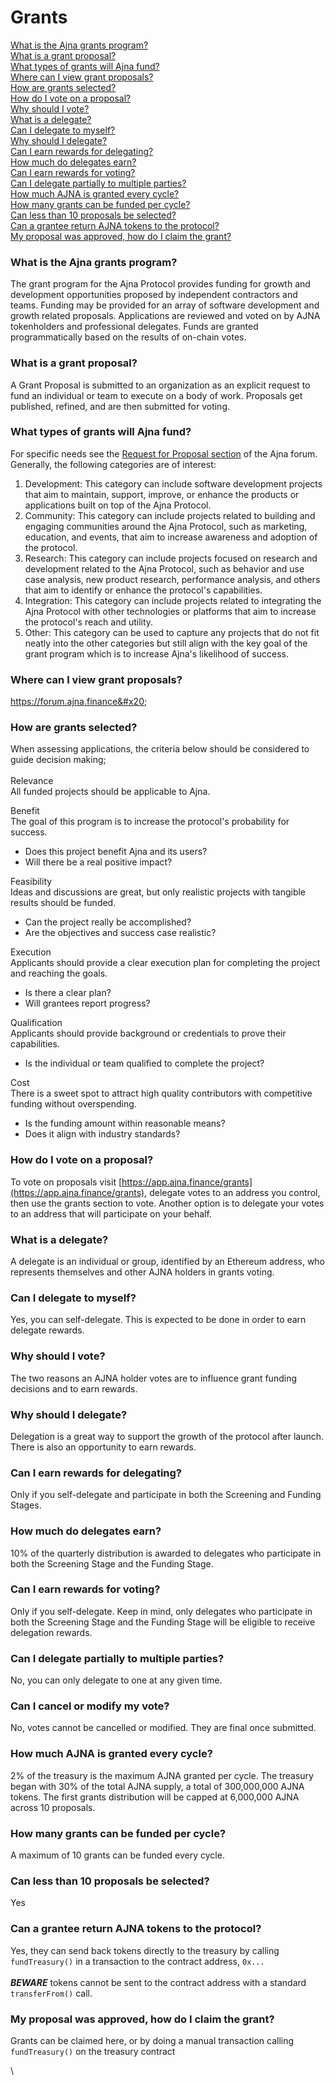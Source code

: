 # Grants

[What is the Ajna grants program?](grants.md#what-is-the-ajna-grants-program)\
[What is a grant proposal?](grants.md#what-is-a-grant-proposal)\
[What types of grants will Ajna fund?](grants.md#what-types-of-grants-will-ajna-fund)\
[Where can I view grant proposals?](grants.md#where-can-i-view-grant-proposals)\
[How are grants selected?](grants.md#how-are-grant-proposals-selected)\
[How do I vote on a proposal?](grants.md#how-do-i-vote-on-a-proposal)\
[Why should I vote?](grants.md#why-should-i-vote)\
[What is a delegate?](grants.md#what-is-a-delegate)\
[Can I delegate to myself?](grants.md#can-i-delegate-to-myself)\
[Why should I delegate?](grants.md#why-should-i-delegate)\
[Can I earn rewards for delegating?](grants.md#can-i-earn-rewards-for-delegating)\
[How much do delegates earn?](grants.md#how-much-do-delegates-earn)\
[Can I earn rewards for voting?](grants.md#can-i-earn-rewards-for-voting)\
[Can I delegate partially to multiple parties?](grants.md#can-i-delegate-partially-to-multiple-parties)\
[How much AJNA is granted every cycle?](grants.md#how-much-ajna-is-granted-every-cycle)\
[How many grants can be funded per cycle?](grants.md#how-many-grants-can-be-funded-per-cycle)\
[Can less than 10 proposals be selected?](grants.md#can-less-than-10-proposals-be-selected)\
[Can a grantee return AJNA tokens to the protocol?](grants.md#can-a-grantee-return-ajna-tokens-to-the-protocol)\
[My proposal was approved, how do I claim the grant?](grants.md#my-proposal-was-approved-how-do-i-claim-the-grant)

### What is the Ajna grants program?

The grant program for the Ajna Protocol provides funding for growth and development opportunities proposed by independent contractors and teams. Funding may be provided for an array of software development and growth related proposals. Applications are reviewed and voted on by AJNA tokenholders and professional delegates. Funds are granted programmatically based on the results of on-chain votes.

### What is a grant proposal?

A Grant Proposal is submitted to an organization as an explicit request to fund an individual or team to execute on a body of work. Proposals get published, refined, and are then submitted for voting.

### **What types of grants will Ajna fund?**

For specific needs see the [Request for Proposal section](https://forum.ajna.finance/c/rfp/5) of the Ajna forum.\
Generally, the following categories are of interest:

1. Development: This category can include software development projects that aim to maintain, support, improve, or enhance the products or applications built on top of the Ajna Protocol.
2. Community: This category can include projects related to building and engaging communities around the Ajna Protocol, such as marketing, education, and events, that aim to increase awareness and adoption of the protocol.
3. Research: This category can include projects focused on research and development related to the Ajna Protocol, such as behavior and use case analysis, new product research, performance analysis, and others that aim to identify or enhance the protocol's capabilities.
4. Integration: This category can include projects related to integrating the Ajna Protocol with other technologies or platforms that aim to increase the protocol's reach and utility.
5. Other: This category can be used to capture any projects that do not fit neatly into the other categories but still align with the key goal of the grant program which is to increase Ajna's likelihood of success.

### Where can I view grant proposals?

https://forum.ajna.finance&#x20;

### **How are grants selected?**

When assessing applications, the criteria below should be considered to guide decision making;\
\
Relevance \
All funded projects should be applicable to Ajna.

Benefit \
The goal of this program is to increase the protocol's probability for success.

* Does this project benefit Ajna and its users?
* Will there be a real positive impact?&#x20;

Feasibility \
Ideas and discussions are great, but only realistic projects with tangible results should be funded.

* Can the project really be accomplished? ‍
* Are the objectives and success case realistic?&#x20;

Execution \
Applicants should provide a clear execution plan for completing the project and reaching the goals.

* Is there a clear plan?
* Will grantees report progress?&#x20;

Qualification \
Applicants should provide background or credentials to prove their capabilities.

* Is the individual or team qualified to complete the project? &#x20;

Cost \
There is a sweet spot to attract high quality contributors with competitive funding without overspending.&#x20;

* Is the funding amount within reasonable means?
* Does it align with industry standards?

### How do I vote on a proposal?

To vote on proposals visit [https://app.ajna.finance/grants](https://app.ajna.finance/grants), delegate votes to an address you control, then use the grants section to vote. Another option is to delegate your votes to an address that will participate on your behalf.

### What is a delegate?

A delegate is an individual or group, identified by an Ethereum address, who represents themselves and other AJNA holders in grants voting.

### Can I delegate to myself?

Yes, you can self-delegate. This is expected to be done in order to earn delegate rewards.

### Why should I vote?

The two reasons an AJNA holder votes are to influence grant funding decisions and to earn rewards.

### Why should I delegate?

Delegation is a great way to support the growth of the protocol after launch. There is also an opportunity to earn rewards.

### Can I earn rewards for delegating?

Only if you self-delegate and participate in both the Screening and Funding Stages.&#x20;

### How much do delegates earn?

10% of the quarterly distribution is awarded to delegates who participate in both the Screening Stage and the Funding Stage.

### Can I earn rewards for voting?

Only if you self-delegate. Keep in mind, only delegates who participate in both the Screening Stage and the Funding Stage will be eligible to receive delegation rewards.

### Can I delegate partially to multiple parties?

No, you can only delegate to one at any given time.

### Can I cancel or modify my vote?

No, votes cannot be cancelled or modified. They are final once submitted.

### How much AJNA is granted every cycle?

2% of the treasury is the maximum AJNA granted per cycle. The treasury began with 30% of the total AJNA supply, a total of 300,000,000 AJNA tokens. The first grants distribution will be capped at 6,000,000 AJNA across 10 proposals.

### How many grants can be funded per cycle?

A maximum of 10 grants can be funded every cycle.

### Can less than 10 proposals be selected?

Yes

### Can a grantee return AJNA tokens to the protocol?

Yes, they can send back tokens directly to the treasury by calling `fundTreasury()` in a transaction to the contract address, `0x...`\
\
_**BEWARE**_ tokens cannot be sent to the contract address with a standard `transferFrom()` call.

### My proposal was approved, how do I claim the grant?

Grants can be claimed here, or by doing a manual transaction calling `fundTreasury()` on the treasury contract

\
